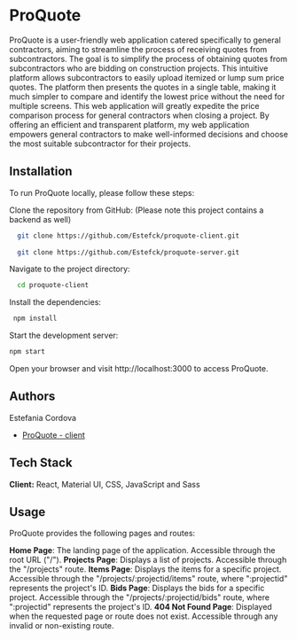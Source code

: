 # ProQuote

ProQuote is a user-friendly web application catered specifically to general contractors, aiming to streamline the process of receiving quotes from subcontractors. The goal is to simplify the process of obtaining quotes from subcontractors who are bidding on construction projects. This intuitive platform allows subcontractors to easily upload itemized or lump sum price quotes. The platform then presents the quotes in a single table, making it much simpler to compare and identify the lowest price without the need for multiple screens. This web application will greatly expedite the price comparison process for general contractors when closing a project. By offering an efficient and transparent platform, my web application empowers general contractors to make well-informed decisions and choose the most suitable subcontractor for their projects.


## Installation
To run ProQuote locally, please follow these steps:

Clone the repository from GitHub: (Please note this project contains a backend as well)

```bash
  git clone https://github.com/Estefck/proquote-client.git
  
  git clone https://github.com/Estefck/proquote-server.git
```
Navigate to the project directory:

```bash
  cd proquote-client
```
Install the dependencies:

```bash
 npm install
```
Start the development server:

```bash
npm start
```
Open your browser and visit http://localhost:3000 to access ProQuote.


## Authors

Estefania Cordova 
- [ProQuote - client](https://github.com/Estefck/proquote-client)

## Tech Stack 

**Client:** React, Material UI, CSS, JavaScript and Sass


## Usage
ProQuote provides the following pages and routes:

**Home Page**: The landing page of the application. Accessible through the root URL ("/").
**Projects Page**: Displays a list of projects. Accessible through the "/projects" route.
**Items Page**: Displays the items for a specific project. Accessible through the "/projects/:projectid/items" route, where ":projectid" represents the project's ID.
**Bids Page**: Displays the bids for a specific project. Accessible through the "/projects/:projectid/bids" route, where ":projectid" represents the project's ID.
**404 Not Found Page**: Displayed when the requested page or route does not exist. Accessible through any invalid or non-existing route.
